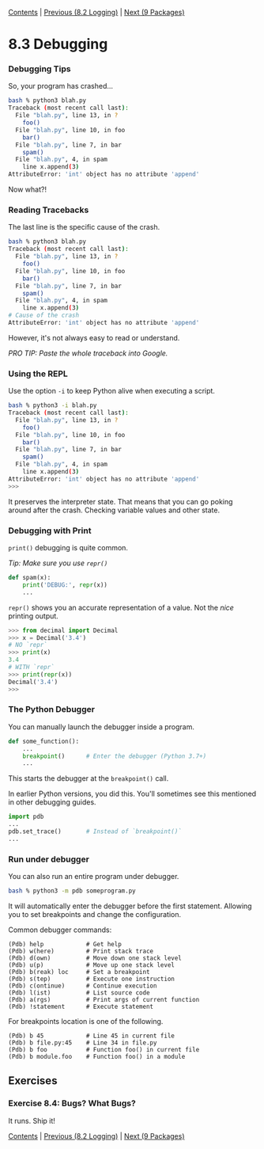 [Contents](../Contents.md) \| [Previous (8.2 Logging)](02_Logging.md) \| [Next (9 Packages)](../09_Packages/00_Overview.md)

# 8.3 Debugging

### Debugging Tips

So, your program has crashed...

```bash
bash % python3 blah.py
Traceback (most recent call last):
  File "blah.py", line 13, in ?
    foo()
  File "blah.py", line 10, in foo
    bar()
  File "blah.py", line 7, in bar
    spam()
  File "blah.py", 4, in spam
    line x.append(3)
AttributeError: 'int' object has no attribute 'append'
```

Now what?!

### Reading Tracebacks

The last line is the specific cause of the crash.

```bash
bash % python3 blah.py
Traceback (most recent call last):
  File "blah.py", line 13, in ?
    foo()
  File "blah.py", line 10, in foo
    bar()
  File "blah.py", line 7, in bar
    spam()
  File "blah.py", 4, in spam
    line x.append(3)
# Cause of the crash
AttributeError: 'int' object has no attribute 'append'
```

However, it's not always easy to read or understand.

*PRO TIP: Paste the whole traceback into Google.*

### Using the REPL

Use the option `-i` to keep Python alive when executing a script.

```bash
bash % python3 -i blah.py
Traceback (most recent call last):
  File "blah.py", line 13, in ?
    foo()
  File "blah.py", line 10, in foo
    bar()
  File "blah.py", line 7, in bar
    spam()
  File "blah.py", 4, in spam
    line x.append(3)
AttributeError: 'int' object has no attribute 'append'
>>>
```

It preserves the interpreter state. That means that you can go poking
around after the crash. Checking variable values and other state.

### Debugging with Print

`print()` debugging is quite common.

*Tip: Make sure you use `repr()`*

```python
def spam(x):
    print('DEBUG:', repr(x))
    ...
```

`repr()` shows you an accurate representation of a value. Not the *nice* printing output.

```python
>>> from decimal import Decimal
>>> x = Decimal('3.4')
# NO `repr`
>>> print(x)
3.4
# WITH `repr`
>>> print(repr(x))
Decimal('3.4')
>>>
```

### The Python Debugger

You can manually launch the debugger inside a program.

```python
def some_function():
    ...
    breakpoint()      # Enter the debugger (Python 3.7+)
    ...
```

This starts the debugger at the `breakpoint()` call.

In earlier Python versions, you did this.  You'll sometimes see this
mentioned in other debugging guides.

```python
import pdb
...
pdb.set_trace()       # Instead of `breakpoint()`
...
```

### Run under debugger

You can also run an entire program under debugger.

```bash
bash % python3 -m pdb someprogram.py
```

It will automatically enter the debugger before the first
statement. Allowing you to set breakpoints and change the
configuration.

Common debugger commands:

```code
(Pdb) help            # Get help
(Pdb) w(here)         # Print stack trace
(Pdb) d(own)          # Move down one stack level
(Pdb) u(p)            # Move up one stack level
(Pdb) b(reak) loc     # Set a breakpoint
(Pdb) s(tep)          # Execute one instruction
(Pdb) c(ontinue)      # Continue execution
(Pdb) l(ist)          # List source code
(Pdb) a(rgs)          # Print args of current function
(Pdb) !statement      # Execute statement
```

For breakpoints location is one of the following.

```code
(Pdb) b 45            # Line 45 in current file
(Pdb) b file.py:45    # Line 34 in file.py
(Pdb) b foo           # Function foo() in current file
(Pdb) b module.foo    # Function foo() in a module
```

## Exercises

### Exercise 8.4:  Bugs? What Bugs?

It runs. Ship it!

[Contents](../Contents.md) \| [Previous (8.2 Logging)](02_Logging.md) \| [Next (9 Packages)](../09_Packages/00_Overview.md)
